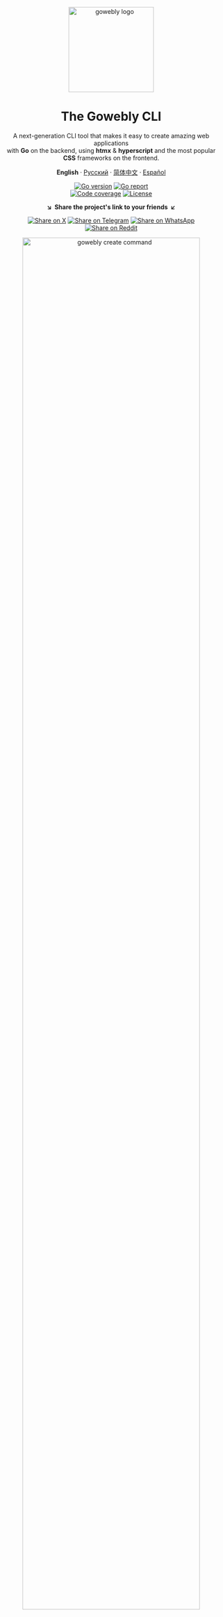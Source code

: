 <div align="center">

<a href="https://gowebly.org" target="_blank" title="Go to the Gowebly CLI website"><img width="196px" alt="gowebly logo" src="https://raw.githubusercontent.com/gowebly/.github/main/images/gowebly-logo.svg"></a>

<a name="readme-top"></a>

# The Gowebly CLI

A next-generation CLI tool that makes it easy to create amazing web applications<br/>with **Go** on the backend, using **htmx** & **hyperscript** and the most popular<br/>**CSS** frameworks on the frontend.

**English** · [Русский][docs_ru_url] · [简体中文][docs_zh_hk_url] · [Español][docs_es_url]

[![Go version][go_version_img]][go_dev_url]
[![Go report][go_report_img]][go_report_url]<br/>
[![Code coverage][go_code_coverage_img]][go_code_coverage_url]
[![License][repo_license_img]][repo_license_url]

**&searr;&nbsp;&nbsp;Share the project's link to your friends&nbsp;&nbsp;&swarr;**

[![Share on X][x_share_img]][x_share_url]
[![Share on Telegram][telegram_share_img]][telegram_share_url]
[![Share on WhatsApp][whatsapp_share_img]][whatsapp_share_url]
[![Share on Reddit][reddit_share_img]][reddit_share_url]

<a href="https://gowebly.org" target="_blank" title="Go to the Gowebly CLI website"><img width="90%" alt="gowebly create command" src="https://raw.githubusercontent.com/gowebly/.github/main/images/gowebly_create.gif"></a>

</div>

## ✨ Features

- 100% **free** and **open source** under the [Apache 2.0][repo_license_url] license;
- For **any** developer's level of knowledge and technical expertise, as the intelligent CLI does most of the routine project setup for you, creates an understandable structure, and prepares code for use and deployment in production;
- Cross-platform and multi-architecture allows **successful running** on any GNU/Linux distros, Microsoft Windows (including WSL) and Apple macOS;
- [**Well-documented**][docs_url], includes translations in **many other languages** ([Русский][docs_ru_url], [简体中文][docs_zh_hk_url], [Español][docs_es_url]);
- Enables you to start a new project faster with **Go**, **htmx** & **hyperscript** libraries;
- Supports the built-in **net/http** package and the most popular Go web frameworks and routers out of the box, such as **Fiber**, **Gin**, **Echo**, **Chi** and **HttpRouter**;
- Supports the most popular CSS frameworks out of the box, such as **Tailwind CSS**, **daisyUI**, **Flowbite**, **UnoCSS**, **Bootstrap** and **Bulma**;
- Supports a way to build HTML for the htmx projects with Go using the **Templ** package;
- Supports a **live-reload** mode for your Go code and frontend files using **Air** tool;
- Ready to install as **PWA** (Progressive Web App) in your browser or mobile device;
- Has a library of **user-friendly** helpers for your Go code.

## ⚡️ Quick start

> [!NOTE]
> If you are looking for a version of the **Gowebly** CLI below `v2.0.0`, it's in [this][repo_branch_v1_url] branch.

First, [download][go_download_url] and install **Go**. Version `1.21` (or higher) is required.

Now, you can use the **Gowebly** CLI without installation. Just run it with [`go run`][go_run_url] to create a new project with a [default][repo_default_config_url] configuration:

```console
go run github.com/gowebly/gowebly@latest create
```

That's it! 🔥 A wonderful web application has been created in the current folder.

<div align="right">

[&nwarr; Back to top](#readme-top)

</div>

### 🍺 Homebrew-way to quick start

GNU/Linux and Apple macOS users available way to install **Gowebly** CLI via [Homebrew][brew_url].

Tap a new formula:

```console
brew tap gowebly/tap
```

Install:

```console
brew install gowebly/tap/gowebly
```

<div align="right">

[&nwarr; Back to top](#readme-top)

</div>

### 📦 Other way to quick start

Download ready-made `exe` files for Windows, `deb` (for Debian, Ubuntu), `rpm` (for CentOS, Fedora), `apk` (for Alpine), or Arch Linux packages from the [Releases][repo_releases_url] page.

<div align="right">

[&nwarr; Back to top](#readme-top)

</div>

## 📖 Complete user guide

I always treasure your time and want you to start building really great web products on this awesome technology stack as soon as possible! Therefore, to get a complete guide to use and understand the basic principles of the **Gowebly** CLI, we have prepared a comprehensive explanation of the project in this 📖 [**Complete user guide**][docs_url].

<a href="https://gowebly.org" target="_blank" title="Go to the Gowebly's Complete user guide"><img width="480px" alt="gowebly docs banner" src="https://raw.githubusercontent.com/gowebly/.github/main/images/gowebly-docs-banner.svg"></a>

I have taken care to make it **as comfortable as possible** for you to learn this wonderful tool, so each CLI command has a sufficient textual description, as well as a visual diagram of how it works.

> [!IMPORTANT]
> Don't forget to switch the documentation to your language to make it even more comfortable to learn new knowledge! Supported languages: [English][docs_url], [Русский][docs_ru_url], [简体中文][docs_zh_hk_url], [Español][docs_es_url].

<div align="right">

[&nwarr; Back to top](#readme-top)

</div>

### The learning path

It's highly recommended to start exploring with short articles "[**What is Gowebly CLI?**](https://gowebly.org/getting-started)" and "[**How does it work?**](https://gowebly.org/getting-started/how-does-it-work)" to understand the basic principle and the main components built into the **Gowebly** CLI.

Next steps are:

1. [Install the CLI to your system](https://gowebly.org/complete-user-guide/installation)
2. [Start creating a new project](https://gowebly.org/complete-user-guide/create-new-project)
3. [Running your project locally](https://gowebly.org/complete-user-guide/run-your-project)

Hope you find answers to all of your questions! 😉

<div align="right">

[&nwarr; Back to top](#readme-top)

</div>

## 🎯 Motivation to create

Tell me, how often have you had to start a new project from scratch and had to make painful manual configurations? 🤔 Especially, when you are just getting acquainted with a new technology or stack, where everything is new to you.

For many developers, _including me_, this process is as tedious and even depressing as possible, and doesn't carry any useful workload. It is a **very** frustrating process that can push any developer away from technology a lot.

Why not just give all that awful manual work to machines? Let them do all the hard work for us, and we will just create awesome web products and not have to think about build and deploy.

That's why the **Gowebly** CLI was born. It allows you to start a new project faster with **Go**, **htmx** & **hyperscript**, **Templ** and the most popular **CSS** frameworks.

I am here to save you from this routine pain! ✨

<div align="right">

[&nwarr; Back to top](#readme-top)

</div>

## 🏆 A win-win cooperation

If you liked the **Gowebly** CLI and found it useful for your tasks, please click a 👁️ **Watch** button to avoid missing notifications about new versions, and give it a 🌟 **GitHub Star**!

It really **motivates** me to make this product **even** better.

<img width="100%" alt="gowebly star and watch" src="https://github.com/gowebly/gowebly/assets/11155743/6f92ec26-1fe3-44c6-9a13-3abd3ffa58eb">

And now, I invite you to participate in this project! Let's work **together** to create and popularize the **most useful** tool for developers on the web today.

- [Issues][repo_issues_url]: ask questions and submit your features.
- [Pull requests][repo_pull_request_url]: send your improvements to the current codebase.
- [Discussions][repo_discussions_url]: discuss and share your ideas.
- Share the project's link to your friends on [X (Twitter)][x_share_url], [Telegram][telegram_share_url], [WhatsApp][whatsapp_share_url], [Reddit][reddit_share_url].
- Say a few words about the project on your social networks and blogs ([Dev.to][dev_to_url], [Medium][medium_url], [Хабр][habr_url], and so on).

Your PRs, issues & any words are welcome! Thank you 😘

<div align="right">

[&nwarr; Back to top](#readme-top)

</div>

### 🌟 Stargazers

<img src="https://starchart.cc/gowebly/gowebly.svg" alt="Stargazers over time" style="max-width: 100%"/>

## ⚠️ License

[`The Gowebly CLI`][repo_url] is free and open-source software licensed under the [Apache 2.0 License][repo_license_url], created and supported by [Vic Shóstak][author_url] with 🩵 for people and robots. Official logo distributed under the [Creative Commons License][repo_cc_license_url] (CC BY-SA 4.0 International).

<!-- Go links -->

[go_download_url]: https://golang.org/dl/
[go_run_url]: https://pkg.go.dev/cmd/go#hdr-Compile_and_run_Go_program
[go_install_url]: https://golang.org/cmd/go/#hdr-Compile_and_install_packages_and_dependencies
[go_report_url]: https://goreportcard.com/report/github.com/gowebly/gowebly/v2
[go_report_img]: https://img.shields.io/badge/Go_report-A+-success?style=for-the-badge&logo=none
[go_dev_url]: https://pkg.go.dev/github.com/gowebly/gowebly/v2
[go_version_img]: https://img.shields.io/badge/Go-1.21+-00ADD8?style=for-the-badge&logo=go
[go_code_coverage_url]: https://codecov.io/gh/gowebly/gowebly/v2
[go_code_coverage_img]: https://img.shields.io/codecov/c/gh/gowebly/gowebly.svg?logo=codecov&style=for-the-badge

<!-- Repository links -->

[repo_url]: https://github.com/gowebly/gowebly
[repo_branch_v1_url]: https://github.com/gowebly/gowebly/tree/v1
[repo_issues_url]: https://github.com/gowebly/gowebly/issues
[repo_pull_request_url]: https://github.com/gowebly/gowebly/pulls
[repo_discussions_url]: https://github.com/gowebly/gowebly/discussions
[repo_releases_url]: https://github.com/gowebly/gowebly/releases
[repo_license_url]: https://github.com/gowebly/gowebly/blob/main/LICENSE
[repo_license_img]: https://img.shields.io/badge/license-Apache_2.0-red?style=for-the-badge&logo=none
[repo_cc_license_url]: https://creativecommons.org/licenses/by-sa/4.0/

<!-- Docs links -->

[docs_url]: https://gowebly.org
[docs_ru_url]: https://gowebly.org/ru/
[docs_zh_hk_url]: https://gowebly.org/zh_HK/
[docs_es_url]: https://gowebly.org/es/

<!-- Author links -->

[author_url]: https://github.com/koddr

<!-- Readme links -->

[htmx_url]: https://htmx.org
[hyperscript_url]: https://hyperscript.org
[brew_url]: https://brew.sh
[docker_image_url]: https://hub.docker.com/repository/docker/gowebly/gowebly

<!-- Social links -->

[dev_to_url]: https://dev.to
[medium_url]: https://medium.com
[habr_url]: https://habr.com
[x_share_url]: https://x.com/intent/tweet?hashtags=gowebly%2Cgo%2Chtmx&text=A%20next-generation%20CLI%20tool%20to%20easily%20build%20amazing%20web%20applications%20with%20Go%20on%20the%20backend%2C%20using%20htmx%20%26%20hyperscript%20and%20the%20most%20popular%20CSS%20frameworks%20on%20the%20frontend.&url=https%3A%2F%2Fgowebly.org
[telegram_share_url]: https://t.me/share/url?text=A%20next-generation%20CLI%20tool%20to%20easily%20build%20amazing%20web%20applications%20with%20Go%20on%20the%20backend%2C%20using%20htmx%20%26%20hyperscript%20and%20the%20most%20popular%20CSS%20frameworks%20on%20the%20frontend.%20%23gowebly%20%23go%20%23htmx&url=https%3A%2F%2Fgowebly.org
[whatsapp_share_url]: https://api.whatsapp.com/send?text=A%20next-generation%20CLI%20tool%20to%20easily%20build%20amazing%20web%20applications%20with%20Go%20on%20the%20backend%2C%20using%20htmx%20%26%20hyperscript%20and%20the%20most%20popular%20CSS%20frameworks%20on%20the%20frontend.%20https%3A%2F%2Fgowebly.org
[reddit_share_url]: https://www.reddit.com/submit?title=A%20next-generation%20CLI%20tool%20to%20easily%20build%20amazing%20web%20applications%20with%20Go%20on%20the%20backend%2C%20using%20htmx%20%26%20hyperscript%20and%20the%20most%20popular%20CSS%20frameworks%20on%20the%20frontend.%20%23gowebly%20%23go%20%23htmx&url=https%3A%2F%2Fgowebly.org
[x_share_img]: https://img.shields.io/badge/x_(twitter)-black?style=for-the-badge&logo=x
[telegram_share_img]: https://img.shields.io/badge/telegram-black?style=for-the-badge&logo=telegram
[whatsapp_share_img]: https://img.shields.io/badge/whatsapp-black?style=for-the-badge&logo=whatsapp
[reddit_share_img]: https://img.shields.io/badge/reddit-black?style=for-the-badge&logo=reddit
